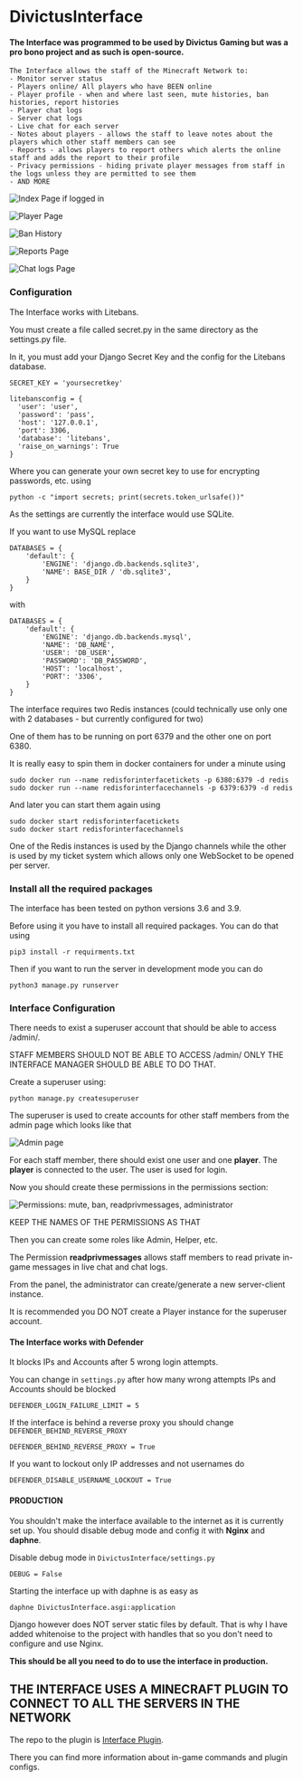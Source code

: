 # DivictusInterface
#### The Interface was programmed to be used by Divictus Gaming but was a pro bono project and as such is open-source.

```
The Interface allows the staff of the Minecraft Network to:
- Monitor server status
- Players online/ All players who have BEEN online
- Player profile - when and where last seen, mute histories, ban histories, report histories
- Player chat logs
- Server chat logs
- Live chat for each server
- Notes about players - allows the staff to leave notes about the players which other staff members can see
- Reports - allows players to report others which alerts the online staff and adds the report to their profile
- Privacy permissions - hiding private player messages from staff in the logs unless they are permitted to see them
- AND MORE
```

![Index Page if logged in](https://i.imgur.com/1kUBxVB.png)

![Player Page](https://i.imgur.com/Wm41Xol.png)

![Ban History](https://i.imgur.com/AyGT32i.png)

![Reports Page](https://i.imgur.com/9w7XLFd.png)

![Chat logs Page](https://i.imgur.com/LLc4ScL.png)

### Configuration

The Interface works with Litebans.

You must create a file called secret.py in the same directory as the settings.py file.


In it, you must add your Django Secret Key and the config for the Litebans database.
```
SECRET_KEY = 'yoursecretkey'

litebansconfig = {
  'user': 'user',
  'password': 'pass',
  'host': '127.0.0.1',
  'port': 3306,
  'database': 'litebans',
  'raise_on_warnings': True
}
```
Where you can generate your own secret key to use for encrypting passwords, etc. using
```
python -c "import secrets; print(secrets.token_urlsafe())"
```

As the settings are currently the interface would use SQLite.

If you want to use MySQL replace 
```
DATABASES = {
    'default': {
        'ENGINE': 'django.db.backends.sqlite3',
        'NAME': BASE_DIR / 'db.sqlite3',
    }
}
```
with 
```
DATABASES = {
    'default': {
        'ENGINE': 'django.db.backends.mysql', 
        'NAME': 'DB_NAME',
        'USER': 'DB_USER',
        'PASSWORD': 'DB_PASSWORD',
        'HOST': 'localhost', 
        'PORT': '3306',
    }
}
```

The interface requires two Redis instances (could technically use only one with 2 databases - but currently configured for two)

One of them has to be running on port 6379 and the other one on port 6380.

It is really easy to spin them in docker containers for under a minute using
```
sudo docker run --name redisforinterfacetickets -p 6380:6379 -d redis
sudo docker run --name redisforinterfacechannels -p 6379:6379 -d redis
```

And later you can start them again using
```
sudo docker start redisforinterfacetickets 
sudo docker start redisforinterfacechannels 
```

One of the Redis instances is used by the Django channels while the other is used by my ticket system which allows only one WebSocket to be opened per server.

### Install all the required packages
The interface has been tested on python versions 3.6 and 3.9.

Before using it you have to install all required packages. You can do that using
```
pip3 install -r requirments.txt
```
Then if you want to run the server in development mode you can do
```
python3 manage.py runserver
```

### Interface Configuration

There needs to exist a superuser account that should be able to access /admin/.

STAFF MEMBERS SHOULD NOT BE ABLE TO ACCESS /admin/ ONLY THE INTERFACE MANAGER SHOULD BE ABLE TO DO THAT.

Create a superuser using:


```
python manage.py createsuperuser
```

The superuser is used to create accounts for other staff members from the admin page which looks like that

![Admin page](https://i.imgur.com/CSQJ2XM.png)

For each staff member, there should exist one user and one **player**.
The **player** is connected to the user. The user is used for login.

Now you should create these permissions in the permissions section:

![Permissions: mute, ban, readprivmessages, administrator](https://i.imgur.com/4Kea3Jn.png)

KEEP THE NAMES OF THE PERMISSIONS AS THAT

Then you can create some roles like Admin, Helper, etc.

The Permission **readprivmessages** allows staff members to read private in-game messages in live chat and chat logs.


From the panel, the administrator can create/generate a new server-client instance.

It is recommended you DO NOT create a Player instance for the superuser account.

#### The Interface works with Defender
It blocks IPs and Accounts after 5 wrong login attempts.

You can change in `settings.py` after how many wrong attempts IPs and Accounts should be blocked
```
DEFENDER_LOGIN_FAILURE_LIMIT = 5
```
If the interface is behind a reverse proxy you should change `DEFENDER_BEHIND_REVERSE_PROXY`
```
DEFENDER_BEHIND_REVERSE_PROXY = True
```
If you want to lockout only IP addresses and not usernames do
```
DEFENDER_DISABLE_USERNAME_LOCKOUT = True
```

#### PRODUCTION
You shouldn't make the interface available to the internet as it is currently set up.
You should disable debug mode and config it with **Nginx** and **daphne**.

Disable debug mode in `DivictusInterface/settings.py`
```
DEBUG = False
```
Starting the interface up with daphne is as easy as 
```
daphne DivictusInterface.asgi:application
```
Django however does NOT server static files by default. That is why I have added whitenoise to the project with handles that so you don't need to configure and use Nginx.

**This should be all you need to do to use the interface in production.**



## THE INTERFACE USES A MINECRAFT PLUGIN TO CONNECT TO ALL THE SERVERS IN THE NETWORK
The repo to the plugin is [Interface Plugin](https://github.com/ysanatomic/divictus-interface-plugin "Interface Plugin").

There you can find more information about in-game commands and plugin configs.



